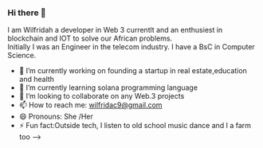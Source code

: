 ### Hi there 👋

I am Wilfridah a developer in Web 3 currentlt and an enthusiest in blockchain and IOT to solve our African problems.   
Initially I was an Engineer in the telecom industry. I have a BsC in Computer Science.

- 🔭 I’m currently working on founding a startup in real estate,education and health
- 🌱 I’m currently learning solana programming language
- 👯 I’m looking to collaborate on any Web.3 projects
- 📫 How to reach me: wilfridac9@gmail.com
- 😄 Pronouns: She /Her
- ⚡ Fun fact:Outside tech, I listen to old school music dance and I a farm too
-->

